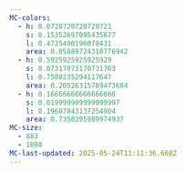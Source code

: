 ```yaml
---
MC-colors:
  - h: 0.0720720720720721
    s: 0.15352697095435677
    l: 0.4725490196078431
    area: 0.05889724310776942
  - h: 0.5925925925925929
    s: 0.07317073170731703
    l: 0.7588235294117647
    area: 0.20526315789473684
  - h: 0.16666666666666666
    s: 0.019999999999999997
    l: 0.19607843137254904
    area: 0.7358395989974937
MC-size:
  - 883
  - 1080
MC-last-updated: 2025-05-24T11:11:36.660Z
---
```

